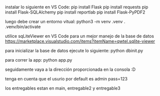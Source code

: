 instalar lo siguiente en VS Code: pip install Flask pip install requests pip install Flask-SQLAlchemy pip install reportlab 
pip install Flask-PyPDF2

luego debe crear un entorno vitual: 
python3 -m venv .venv 
. .venv/bin/activate

utilice sqLiteViewer en VS Code para un mejor manejo de la base de datos https://marketplace.visualstudio.com/items?itemName=qwtel.sqlite-viewer

para inicializar la base de datos ejecute lo siguiente: python dbinit.py

para correr la app: python app.py

seguidamente vaya a la dirección proporcionada en la consola :D

tenga en cuenta que el usurio por default es admin pass=123

los entregables estan en main, entregable2 y entregable3
